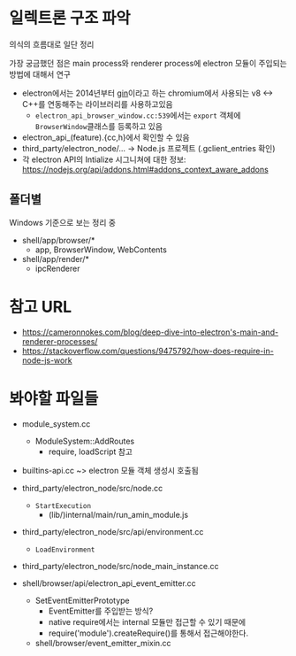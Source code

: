 # 일렉트론 구조 파악
의식의 흐름대로 일단 정리

가장 궁금했던 점은 main process와 renderer process에 electron 모듈이 주입되는 방법에 대해서 연구
- electron에서는 2014년부터 [gin](https://github.com/chromium/chromium/tree/master/gin)이라고 하는 chromium에서 사용되는 v8 <-> C++를 연동해주는 라이브러리를 사용하고있음
    - `electron_api_browser_window.cc:539`에서는 `export` 객체에 `BrowserWindow`클래스를 등록하고 있음
- electron_api_(feature).{cc,h}에서 확인할 수 있음
- third_party/electron_node/... -> Node.js 프로젝트 (.gclient_entries 확인)
- 각 electron API의 Intialize 시그니쳐에 대한 정보: https://nodejs.org/api/addons.html#addons_context_aware_addons

## 폴더별
Windows 기준으로 보는 정리 중

- shell/app/browser/*
    - app, BrowserWindow, WebContents
- shell/app/render/*
    - ipcRenderer

# 참고 URL
- https://cameronnokes.com/blog/deep-dive-into-electron's-main-and-renderer-processes/
- https://stackoverflow.com/questions/9475792/how-does-require-in-node-js-work

# 봐야할 파일들
- module_system.cc
    - ModuleSystem::AddRoutes
        - require, loadScript 참고

- builtins-api.cc ~> electron 모듈 객체 생성시 호출됨

- third_party/electron_node/src/node.cc
    - `StartExecution`
        - (lib/)internal/main/run_amin_module.js
- third_party/electron_node/src/api/environment.cc
    - `LoadEnvironment`
- third_party/electron_node/src/node_main_instance.cc

- shell/browser/api/electron_api_event_emitter.cc
    - SetEventEmitterPrototype
        - EventEmitter를 주입받는 방식?
        - native require에서는 internal 모듈만 접근할 수 있기 때문에
        - require('module').createRequire()를 통해서 접근해야한다. 
    - shell/browser/event_emitter_mixin.cc